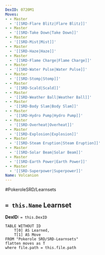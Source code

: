 ```yaml
---
DexID: 0720M1
Moves:
- - Master
  - '[[SRD-Flare Blitz|Flare Blitz]]'
- - Master
  - '[[SRD-Take Down|Take Down]]'
- - Master
  - '[[SRD-Mist|Mist]]'
- - Master
  - '[[SRD-Haze|Haze]]'
- - Master
  - '[[SRD-Flame Charge|Flame Charge]]'
- - Master
  - '[[SRD-Water Pulse|Water Pulse]]'
- - Master
  - '[[SRD-Stomp|Stomp]]'
- - Master
  - '[[SRD-Scald|Scald]]'
- - Master
  - '[[SRD-Weather Ball|Weather Ball]]'
- - Master
  - '[[SRD-Body Slam|Body Slam]]'
- - Master
  - '[[SRD-Hydro Pump|Hydro Pump]]'
- - Master
  - '[[SRD-Overheat|Overheat]]'
- - Master
  - '[[SRD-Explosion|Explosion]]'
- - Master
  - '[[SRD-Steam Eruption|Steam Eruption]]'
- - Master
  - '[[SRD-Solar Beam|Solar Beam]]'
- - Master
  - '[[SRD-Earth Power|Earth Power]]'
- - Master
  - '[[SRD-Superpower|Superpower]]'
Name: Volcanion
---
```


#PokeroleSRD/Learnsets

## `= this.Name` Learnset

**DexID:** `= this.DexID`

```dataview
TABLE WITHOUT ID
    T[0] AS Learned,
    T[1] AS Move
FROM "Pokerole SRD/SRD-Learnsets"
flatten moves as T
where file.path = this.file.path
```
